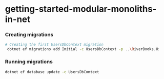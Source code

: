 # getting-started-modular-monoliths-in-net

### Creating migrations
```sh
# Creating the first UsersDbContext migration
 dotnet ef migrations add Initial -c UsersDbContext -p ..\RiverBooks.Users\RiverBooks.Users.csproj -s .\RiverBooks.Web.csproj -o Data/Migrations
```

### Running migrations
```sh
dotnet ef database update -c UsersDbContext
```